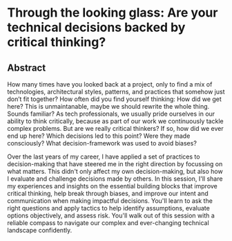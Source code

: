 # Through the looking glass: Are your technical decisions backed by critical thinking?

## Abstract

How many times have you looked back at a project, only to find a mix of technologies, architectural styles, patterns, and practices that somehow just don’t fit together? How often did you find yourself thinking: How did we get here? This is unmaintanable, maybe we should rewrite the whole thing. Sounds familiar? As tech professionals, we usually pride ourselves in our ability to think critically, because as part of our work we continuously tackle complex problems. But are we really critical thinkers? If so, how did we ever end up here? Which decisions led to this point? Were they made consciously? What decision-framework was used to avoid biases?

Over the last years of my career, I have applied a set of practices to decision-making that have steered me in the right direction by focussing on what matters. This didn't only affect my own decision-making, but also how I evaluate and challenge decisions made by others. In this session, I'll share my experiences and insights on the essential building blocks that improve critical thinking, help break through biases, and improve our intent and communication when making impactful decisions. You'll learn to ask the right questions and apply tactics to help identify assumptions, evaluate options objectively, and assess risk. You'll walk out of this session with a reliable compass to navigate our complex and ever-changing technical landscape confidently.
